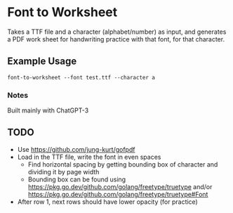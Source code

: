 # Font to Worksheet

Takes a TTF file and a character (alphabet/number) as input, and generates a PDF work sheet for handwriting practice with that font, for that character.


## Example Usage

```
font-to-worksheet --font test.ttf --character a
```


### Notes

Built mainly with ChatGPT-3


## TODO

- Use https://github.com/jung-kurt/gofpdf
- Load in the TTF file, write the font in even spaces
    - Find horizontal spacing by getting bounding box of character and dividing it by page width
    - Bounding box can be found using https://pkg.go.dev/github.com/golang/freetype/truetype and/or https://pkg.go.dev/github.com/golang/freetype/truetype#Font
- After row 1, next rows should have lower opacity (for practice)
